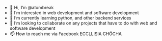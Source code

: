 - 👋 Hi, I’m @atombreak
- 👀 I’m interested in web development and software development
- 🌱 I’m currently learning python, and other backend services
- 💞️ I’m looking to collaborate on any projects that have to do with web and software development
- 📫 How to reach me via Facebook ECCLLISIA CHÖCHA

<!---
atombreak/atombreak is a ✨ special ✨ repository because its `README.md` (this file) appears on your GitHub profile.
You can click the Preview link to take a look at your changes.
--->
